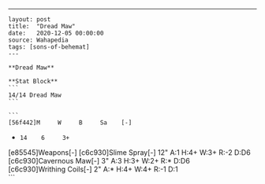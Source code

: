 ---
    layout: post
    title:  "Dread Maw"
    date:   2020-12-05 00:00:00
    source: Wahapedia
    tags: [sons-of-behemat]
    ---
    
    **Dread Maw**
    
    **Stat Block**
    ```
    14/14 Dread Maw
    ```
    
    ```
    [56f442]M     W     B     Sa    [-]
*     14    6     3+    
[e85545]Weapons[-]
[c6c930]Slime Spray[-]
12"    A:1    H:4+   W:3+   R:-2   D:D6  
[c6c930]Cavernous Maw[-]
3"     A:3    H:3+   W:2+   R:*    D:D6  
[c6c930]Writhing Coils[-]
2"     A:*    H:4+   W:4+   R:-1   D:1   
    ```
    
    
    